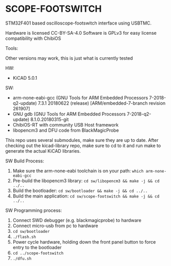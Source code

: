 
SCOPE-FOOTSWITCH
=================

STM32F401 based oscilloscope-footswitch interface using USBTMC.

Hardware is licensed CC-BY-SA-4.0
Software is GPLv3 for easy license compatibility with ChibiOS

Tools:

Other versions may work, this is just what is currently tested

HW:
* KiCAD 5.0.1

SW:
* arm-none-eabi-gcc (GNU Tools for ARM Embedded Processors 7-2018-q2-update) 7.3.1 20180622 (release) [ARM/embedded-7-branch revision 261907]
* GNU gdb (GNU Tools for ARM Embedded Processors 7-2018-q2-update) 8.1.0.20180315-git
* ChibiOS-RT with community USB Host framework
* libopencm3 and DFU code from BlackMagicProbe

This repo uses several submodules, make sure they are up to date.
After checking out the kicad-library repo, make sure to cd to it and run make to generate the actual KiCAD libraries.

SW Build Process:
1. Make sure the arm-none-eabi toolchain is on your path: `which arm-none-eabi-gcc`
2. Pre-build the libopencm3 library: `cd sw/libopencm3 && make -j && cd ../..`
3. Build the bootloader: `cd sw/bootloader && make -j && cd ../..`
4. Build the main application: `cd sw/scope-footswitch && make -j && cd ../..`

SW Programming process:
1. Connect SWD debugger (e.g. blackmagicprobe) to hardware
2. Connect micro-usb from pc to hardware
3. `cd sw/bootloader`
4. `./flash.sh`
5. Power cycle hardware, holding down the front panel button to force entry to the bootloader
6. `cd ../scope-footswitch`
7. `./dfu.sh`


